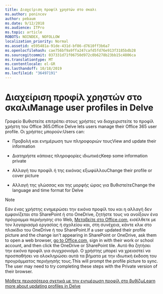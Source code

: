 ```yaml
---
title: Διαχείριση προφίλ χρηστών στο σκαλι
ms.author: ponincev
author: pebaum
ms.date: 9/12/2018
ms.audience: ITPro
ms.topic: article
ROBOTS: NOINDEX, NOFOLLOW
localization_priority: Normal
ms.assetid: e595481a-91de-431d-bf86-d7610ff3b6a7
ms.openlocfilehash: cae756bf9a9ffa247cafd5fd76e913f3185bdb28
ms.sourcegitcommit: 037331d71f06750d972c0b6278b23bb15c4806ca
ms.translationtype: MT
ms.contentlocale: el-GR
ms.lasthandoff: 10/18/2019
ms.locfileid: "36497191"
---
```

# <a name="manage-user-profiles-in-delve"></a><span data-ttu-id="c410b-102">Διαχείριση προφίλ χρηστών στο σκαλι</span><span class="sxs-lookup"><span data-stu-id="c410b-102">Manage user profiles in Delve</span></span>

<span data-ttu-id="c410b-103">Γραφείο Βυθιστείτε επιτρέπει στους χρήστες να διαχειριστείτε το προφίλ χρήστη του Office 365.</span><span class="sxs-lookup"><span data-stu-id="c410b-103">Office Delve lets users manage their Office 365 user profile.</span></span> <span data-ttu-id="c410b-104">Οι χρήστες μπορούν:</span><span class="sxs-lookup"><span data-stu-id="c410b-104">Users can:</span></span>
  
- <span data-ttu-id="c410b-105">Προβολή και ενημέρωση των πληροφοριών τους</span><span class="sxs-lookup"><span data-stu-id="c410b-105">View and update their information</span></span>
    
- <span data-ttu-id="c410b-106">Διατηρήστε κάποιες πληροφορίες ιδιωτικές</span><span class="sxs-lookup"><span data-stu-id="c410b-106">Keep some information private</span></span>
    
- <span data-ttu-id="c410b-107">Αλλαγή του προφίλ ή της εικόνας εξωφύλλου</span><span class="sxs-lookup"><span data-stu-id="c410b-107">Change their profile or cover picture</span></span>
    
- <span data-ttu-id="c410b-108">Αλλαγή της γλώσσας και της μορφής ώρας για Βυθιστείτε</span><span class="sxs-lookup"><span data-stu-id="c410b-108">Change the language and time format for Delve</span></span>
    
> [!NOTE]
> <span data-ttu-id="c410b-109">Εάν ένας χρήστης ενημερώσει την εικόνα προφίλ του και η αλλαγή δεν εμφανίζεται στο SharePoint ή στο OneDrive, ζητήστε τους να ανοίξουν ένα πρόγραμμα περιήγησης στο Web, [Μεταβείτε στο Office.com](https://www.office.com), εισέλθετε με τον λογαριασμό εργασίας ή σχολείου και, στη συνέχεια, κάντε κλικ στο πλακίδιο του OneDrive ή του SharePoint.</span><span class="sxs-lookup"><span data-stu-id="c410b-109">If a user updated their profile picture and the change isn't appearing in SharePoint or OneDrive, ask them to open a web browser, [go to Office.com](https://www.office.com), sign in with their work or school account, and then click the OneDrive or SharePoint tile.</span></span> <span data-ttu-id="c410b-110">Αυτό θα ζητήσει την εικόνα προφίλ για συγχρονισμό. Ο χρήστης μπορεί να χρειαστεί να προσπαθήσει να ολοκληρώσει αυτά τα βήματα με την ιδιωτική έκδοση του προγράμματος περιήγησής τους.</span><span class="sxs-lookup"><span data-stu-id="c410b-110">This will prompt the profile picture to sync. The user may need to try completing these steps with the Private version of their browser.</span></span> 
  
[<span data-ttu-id="c410b-111">Μάθετε περισσότερα σχετικά με την ενημέρωση προφίλ στο βυθίζω</span><span class="sxs-lookup"><span data-stu-id="c410b-111">Learn more about updating profiles in Delve</span></span>](https://go.microsoft.com/fwlink/?linkid=735070)
  

